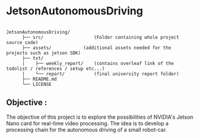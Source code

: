 # JetsonAutonomousDriving

<pre><code>
JetsonAutonomousDriving/
      ├── src/                   (Folder containing whole project source code)
      ├── assets/ 	         (additional assets needed for the projects such as jetson SDK)   
      ├── txt/                   
      |    ├── weekly_report/    (contains overleaf link of the todolist / references / setup etc...)
      |    └── report/           (final university report folder)
      ├── README.md		          
      └── LICENSE  
</pre></code>

## Objective :

The objective of this project is to explore the possibilities of NVIDIA's Jetson Nano card for real-time video processing. The idea is to develop a processing chain for the autonomous driving of a small robot-car.
